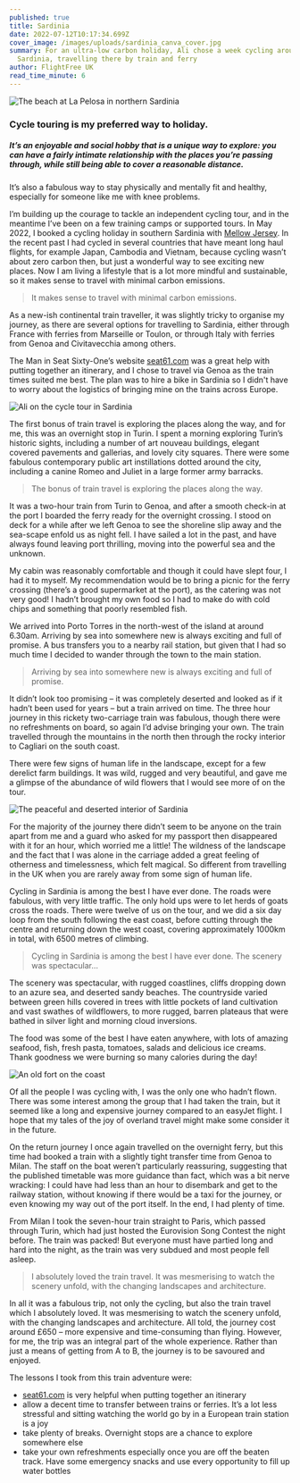 ```yaml
---
published: true
title: Sardinia
date: 2022-07-12T10:17:34.699Z
cover_image: /images/uploads/sardinia_canva_cover.jpg
summary: For an ultra-low carbon holiday, Ali chose a week cycling around
  Sardinia, travelling there by train and ferry
author: FlightFree UK
read_time_minute: 6
---
```

![](/images/uploads/sardinia_canva.jpg "The beach at La Pelosa in northern Sardinia")

### Cycle touring is my preferred way to holiday. 

##### It’s an enjoyable and social hobby that is a unique way to explore: you can have a fairly intimate relationship with the places you’re passing through, while still being able to cover a reasonable distance. 

It’s also a fabulous way to stay physically and mentally fit and healthy, especially for someone like me with knee problems.

I’m building up the courage to tackle an independent cycling tour, and in the meantime I’ve been on a few training camps or supported tours. In May 2022, I booked a cycling holiday in southern Sardinia with [Mellow Jersey](https://www.mellowjersey.co.uk/). In the recent past I had cycled in several countries that have meant long haul flights, for example Japan, Cambodia and Vietnam, because cycling wasn’t about zero carbon then, but just a wonderful way to see exciting new places. Now I am living a lifestyle that is a lot more mindful and sustainable, so it makes sense to travel with minimal carbon emissions.

> It makes sense to travel with minimal carbon emissions.

As a new-ish continental train traveller, it was slightly tricky to organise my journey, as there are several options for travelling to Sardinia, either through France with ferries from Marseille or Toulon, or through Italy with ferries from Genoa and Civitavecchia among others. 

The Man in Seat Sixty-One’s website [seat61.com](http://seat61.com) was a great help with putting together an itinerary, and I chose to travel via Genoa as the train times suited me best. The plan was to hire a bike in Sardinia so I didn't have to worry about the logistics of bringing mine on the trains across Europe.

![](/images/uploads/cycling_sardinia_ali_kenny.jpg "Ali on the cycle tour in Sardinia")

The first bonus of train travel is exploring the places along the way, and for me, this was an overnight stop in Turin. I spent a morning exploring Turin’s historic sights, including a number of art nouveau buildings, elegant covered pavements and gallerias, and lovely city squares. There were some fabulous contemporary public art instillations dotted around the city, including a canine Romeo and Juliet in a large former army barracks. 

> The bonus of train travel is exploring the places along the way.

It was a two-hour train from Turin to Genoa, and after a smooth check-in at the port I boarded the ferry ready for the overnight crossing. I stood on deck for a while after we left Genoa to see the shoreline slip away and the sea-scape enfold us as night fell. I have sailed a lot in the past, and have always found leaving port thrilling, moving into the powerful sea and the unknown. 

My cabin was reasonably comfortable and though it could have slept four, I had it to myself. My recommendation would be to bring a picnic for the ferry crossing (there’s a good supermarket at the port), as the catering was not very good! I hadn’t brought my own food so I had to make do with cold chips and something that poorly resembled fish. 

We arrived into Porto Torres in the north-west of the island at around 6.30am. Arriving by sea into somewhere new is always exciting and full of promise. A bus transfers you to a nearby rail station, but given that I had so much time I decided to wander through the town to the main station. 

> Arriving by sea into somewhere new is always exciting and full of promise.

It didn’t look too promising – it was completely deserted and looked as if it hadn’t been used for years – but a train arrived on time. The three hour journey in this rickety two-carriage train was fabulous, though there were no refreshments on board, so again I’d advise bringing your own. The train travelled through the mountains in the north then through the rocky interior to Cagliari on the south coast. 

There were few signs of human life in the landscape, except for a few derelict farm buildings. It was wild, rugged and very beautiful, and gave me a glimpse of the abundance of wild flowers that I would see more of on the tour. 

![](/images/uploads/sardinia_ali_kenny.jpg "The peaceful and deserted interior of Sardinia")

For the majority of the journey there didn’t seem to be anyone on the train apart from me and a guard who asked for my passport then disappeared with it for an hour, which worried me a little! The wildness of the landscape and the fact that I was alone in the carriage added a great feeling of otherness and timelessness, which felt magical. So different from travelling in the UK when you are rarely away from some sign of human life.

Cycling in Sardinia is among the best I have ever done. The roads were fabulous, with very little traffic. The only hold ups were to let herds of goats cross the roads. There were twelve of us on the tour, and we did a six day loop from the south following the east coast, before cutting through the centre and returning down the west coast, covering approximately 1000km in total, with 6500 metres of climbing. 

> Cycling in Sardinia is among the best I have ever done. The scenery was spectacular...

The scenery was spectacular, with rugged coastlines, cliffs dropping down to an azure sea, and deserted sandy beaches. The countryside varied between green hills covered in trees with little pockets of land cultivation and vast swathes of wildflowers, to more rugged, barren plateaus that were bathed in silver light and morning cloud inversions. 

The food was some of the best I have eaten anywhere, with lots of amazing seafood, fish, fresh pasta, tomatoes, salads and delicious ice creams. Thank goodness we were burning so many calories during the day!

![](/images/uploads/sardinia_coast_ali_kenny.jpg "An old fort on the coast")

Of all the people I was cycling with, I was the only one who hadn’t flown. There was some interest among the group that I had taken the train, but it seemed like a long and expensive journey compared to an easyJet flight. I hope that my tales of the joy of overland travel might make some consider it in the future. 

On the return journey I once again travelled on the overnight ferry, but this time had booked a train with a slightly tight transfer time from Genoa to Milan. The staff on the boat weren’t particularly reassuring, suggesting that the published timetable was more guidance than fact, which was a bit nerve wracking: I could have had less than an hour to disembark and get to the railway station, without knowing if there would be a taxi for the journey, or even knowing my way out of the port itself. In the end, I had plenty of time. 

From Milan I took the seven-hour train straight to Paris, which passed through Turin, which had just hosted the Eurovision Song Contest the night before. The train was packed! But everyone must have partied long and hard into the night, as the train was very subdued and most people fell asleep. 

> I absolutely loved the train travel. It was mesmerising to watch the scenery unfold, with the changing landscapes and architecture. 

In all it was a fabulous trip, not only the cycling, but also the train travel which I absolutely loved. It was mesmerising to watch the scenery unfold, with the changing landscapes and architecture. All told, the journey cost around £650 – more expensive and time-consuming than flying. However, for me, the trip was an integral part of the whole experience. Rather than just a means of getting from A to B, the journey is to be savoured and enjoyed. 

The lessons I took from this train adventure were:

* [seat61.com](http://seat61.com) is very helpful when putting together an itinerary
* allow a decent time to transfer between trains or ferries. It’s a lot less stressful and sitting watching the world go by in a European train station is a joy
* take plenty of breaks. Overnight stops are a chance to explore somewhere else
* take your own refreshments especially once you are off the beaten track. Have some emergency snacks and use every opportunity to fill up water bottles